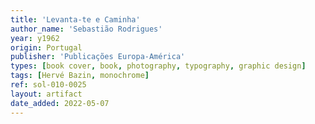 ```yaml
---
title: 'Levanta-te e Caminha'
author_name: 'Sebastião Rodrigues'
year: y1962
origin: Portugal
publisher: 'Publicações Europa-América'
types: [book cover, book, photography, typography, graphic design]
tags: [Hervé Bazin, monochrome]
ref: sol-010-0025
layout: artifact
date_added: 2022-05-07
---
```

